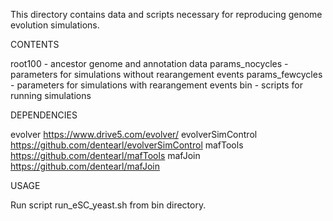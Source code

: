 
This directory contains data and scripts necessary for reproducing genome evolution simulations.

CONTENTS

root100 - ancestor genome and annotation data
params_nocycles - parameters for simulations without rearangement events
params_fewcycles - parameters for simulations with rearangement events
bin - scripts for running simulations

DEPENDENCIES

evolver https://www.drive5.com/evolver/
evolverSimControl https://github.com/dentearl/evolverSimControl
mafTools https://github.com/dentearl/mafTools
mafJoin https://github.com/dentearl/mafJoin

USAGE

Run script run_eSC_yeast.sh from bin directory.

